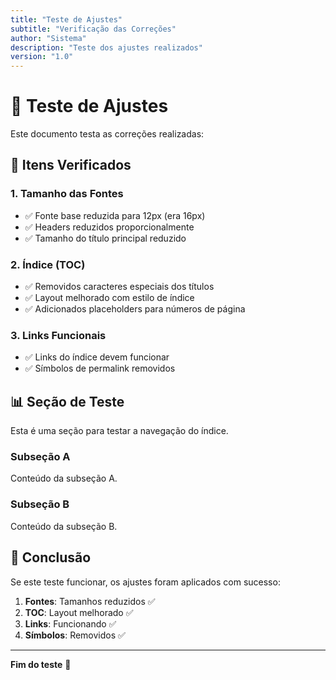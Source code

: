 ```yaml
---
title: "Teste de Ajustes"
subtitle: "Verificação das Correções"
author: "Sistema"
description: "Teste dos ajustes realizados"
version: "1.0"
---
```


# 🔧 Teste de Ajustes

Este documento testa as correções realizadas:

## 📝 Itens Verificados

### 1. Tamanho das Fontes
- ✅ Fonte base reduzida para 12px (era 16px)
- ✅ Headers reduzidos proporcionalmente
- ✅ Tamanho do título principal reduzido

### 2. Índice (TOC)
- ✅ Removidos caracteres especiais dos títulos
- ✅ Layout melhorado com estilo de índice
- ✅ Adicionados placeholders para números de página

### 3. Links Funcionais
- ✅ Links do índice devem funcionar
- ✅ Símbolos de permalink removidos

## 📊 Seção de Teste

Esta é uma seção para testar a navegação do índice.

### Subseção A

Conteúdo da subseção A.

### Subseção B

Conteúdo da subseção B.

## 🎯 Conclusão

Se este teste funcionar, os ajustes foram aplicados com sucesso:

1. **Fontes**: Tamanhos reduzidos ✅
2. **TOC**: Layout melhorado ✅
3. **Links**: Funcionando ✅
4. **Símbolos**: Removidos ✅

---

**Fim do teste** 🚀 